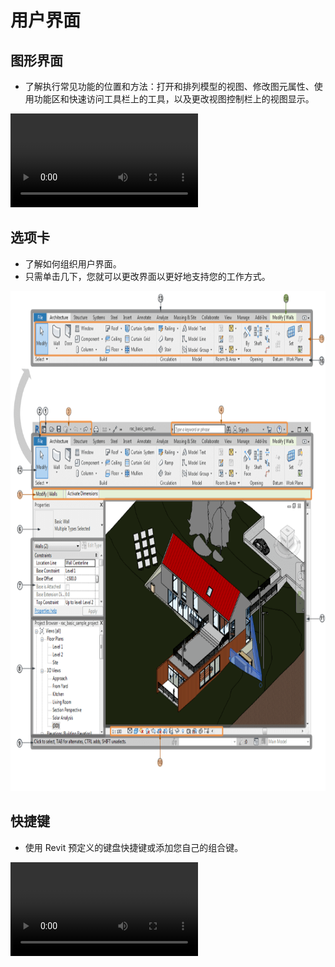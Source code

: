 # 用户界面

## 图形界面
- 了解执行常见功能的位置和方法：打开和排列模型的视图、修改图元属性、使用功能区和快速访问工具栏上的工具，以及更改视图控制栏上的视图显示。

<video src ="https://help.autodesk.com/videos/de01ca80-3911-11ed-905f-859cd9fcf2e4/video.webm" controls="controls" > </video>
<!-- <video src ="./Videoes/UserInterfaceTour.webm" controls="controls" > </video> -->


## 选项卡

- 了解如何组织用户界面。
- 只需单击几下，您就可以更改界面以更好地支持您的工作方式。

<img  width = '600' height ='800'   src ="./imgaes/HowTheInterfaceWorks.png"/>  

## 快捷键

- 使用 Revit 预定义的键盘快捷键或添加您自己的组合键。

<video src ="https://help.autodesk.com/videos/c1fe7e40-5488-11ed-905f-859cd9fcf2e4/video.webm" controls="controls" > </video>
<!-- <video src ="./Videoes/UsingKeyboard.webm" controls="controls" > </video> -->